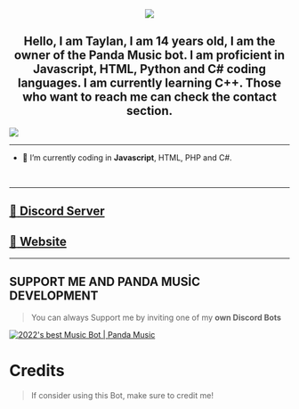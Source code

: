 <div align="center" style"border-radius:15px">
  <img src="https://media.discordapp.net/attachments/906619159151013929/1008348357766426714/20220814_151551.png?width=1080&height=608" style"width: 100%;border-radius:15px">
</div>

## <div align="center">Hello, I am Taylan, I am 14 years old, I am the owner of the Panda Music bot. I am proficient in Javascript, HTML, Python and C# coding languages. I am currently learning C++. Those who want to reach me can check the contact section.</div>  

![](https://discord.c99.nl/widget/theme-3/619841555255132160.png)  

***
- :seedling: I’m currently coding in **Javascript**, HTML, PHP and C#.
<br/>

***

## [:link: Discord Server](https://discord.gg/rWqdhKuJdN)
## [:link: Website](https://pandamusic-bot.vercel.app/)

***

## SUPPORT ME AND PANDA MUSİC DEVELOPMENT

> You can always Support me by inviting one of my **own Discord Bots**

[![2022's best Music Bot | Panda Music](https://media.discordapp.net/attachments/919171726552743938/1008359217998082108/20220814_151551.png)](https://discord.com/api/oauth2/authorize?client_id=899378464925286411&permissions=8&scope=bot%20applications.commands)

# Credits

> If consider using this Bot, make sure to credit me!
